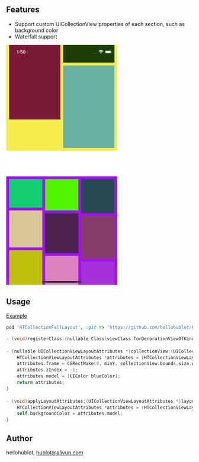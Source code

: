 ## Features
- Support custom UICollectionView properties of each section, such as background color
- Waterfall support

<img src="./Example/example.png" width="300">

## Usage

[Example](./Example/HTCollectionFallLayout/HTViewController.m)

```ruby
pod 'HTCollectionFallLayout', :git => 'https://github.com/hellohublot/HTCollectionFallLayout.git'
```
```objective-c
- (void)registerClass:(nullable Class)viewClass forDecorationViewOfKind:(NSString *)elementKind;

- (nullable UICollectionViewLayoutAttributes *)collectionView:(UICollectionView *)collectionView layout:(UICollectionViewLayout *)collectionViewLayout layoutAttributesForDecorationViewInSection:(NSInteger)section sectionContentMinY:(CGFloat)minY sectionContentMaxY:(CGFloat)maxY {
	HTCollectionViewLayoutAttributes *attributes = [HTCollectionViewLayoutAttributes layoutAttributesForDecorationViewOfKind:NSStringFromClass([HTSectionDecorationView class]) withIndexPath:[NSIndexPath indexPathForRow:0 inSection:section]];
    attributes.frame = CGRectMake(0, minY, collectionView.bounds.size.width, maxY - minY - 10);
    attributes.zIndex = -1;
    attributes.model = [UIColor blueColor];
    return attributes;
}

- (void)applyLayoutAttributes:(UICollectionViewLayoutAttributes *)layoutAttributes {
    HTCollectionViewLayoutAttributes *attributes = (HTCollectionViewLayoutAttributes *)layoutAttributes;
    self.backgroundColor = attributes.model;
}
```

## Author

hellohublot, hublot@aliyun.com
